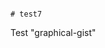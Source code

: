                                                                                                                                                                                                                                                                                                                                                                                                                                                                                                                                                                                                                # test7
Test "graphical-gist"